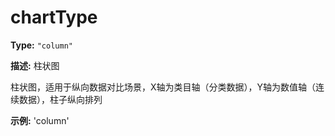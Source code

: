# chartType

**Type:** `"column"`

**描述:**
柱状图
  
  柱状图，适用于纵向数据对比场景，X轴为类目轴（分类数据），Y轴为数值轴（连续数据），柱子纵向排列

**示例:**
'column'

